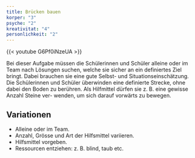 ```yaml
---
title: Brücken bauen
korper: "3"
psyche: "2"
kreativitat: "4"
personlichkeit: "2"
--- 
```


{{< youtube G6Pf0iNzeUA >}}

Bei dieser Aufgabe müssen die Schülerinnen und Schüler alleine oder im Team nach
Lösungen suchen, welche sie sicher an ein definiertes Ziel bringt. Dabei brauchen
sie eine gute Selbst- und Situationseinschätzung.
Die Schülerinnen und Schüler überwinden eine definierte Strecke, ohne dabei den
Boden zu berühren. Als Hilfmittel dürfen sie z. B. eine gewisse Anzahl Steine ver-
wenden, um sich darauf vorwärts zu bewegen.

## Variationen

- Alleine oder im Team.
- Anzahl, Grösse und Art der Hilfsmittel variieren.
- Hilfsmittel vorgeben.
- Ressourcen entziehen: z. B. blind, taub etc.